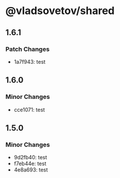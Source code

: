 # @vladsovetov/shared

## 1.6.1

### Patch Changes

- 1a7f943: test

## 1.6.0

### Minor Changes

- cce1071: test

## 1.5.0

### Minor Changes

- 9d2fb40: test
- f7eb44e: test
- 4e8a693: test
